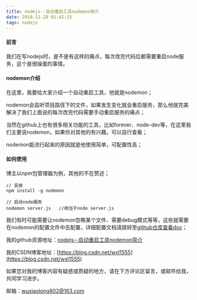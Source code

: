 ```yaml
---
title: nodejs--自动重启工具nodemon简介
date: 2018-12-28 01:42:15
tags: nodejs
---
```


#### 前言
我们在写nodejs时，是不是有这样的痛点，每次改完代码后都需要重启node服务，这个是很操蛋的事情。

#### nodemon介绍
在这里，我要给大家介绍一个自动重启工具，他就是nodemon；

nodemon会监听项目路径下的文件，如果发生变化就会重启服务，那么他就完美解决了我们上面说的每次改完代码需要手动重启服务的痛点；

当然在github上也有很多相关功能的工具，比如forever、node-dev等，在这里我们主要说nodemon，如果你对其他的有兴趣，可以自行查看；

nodemon能流行起来的原因就是他使用简单，可配置性高；

#### 如何使用

博主以npm包管理器为例，其他的不在赘述；
```
// 安装
npm install -g nodemon

// 启动node服务
nodemon server.js   //相当于node server.js

```

我们有时可能需要让nodemon忽略某个文件、需要debug模式等等，这些就需要在nodemon的配置文件中去配置，详细配置文档请跳转至[github仓库查看doc](https://github.com/remy/nodemon)；




我的github资源地址：[nodejs--自动重启工具nodemon简介](https://github.com/LeonWuV/FE-blog-repository/blob/master/nodejs/nodejs--%E8%87%AA%E5%8A%A8%E9%87%8D%E5%90%AF%E5%B7%A5%E5%85%B7nodemon%E7%AE%80%E4%BB%8B.md)

我的CSDN博客地址：[https://blog.csdn.net/wxl1555](https://blog.csdn.net/wxl1555)

如果您对我的博客内容有疑惑或质疑的地方，请在下方评论区留言，或邮件给我，共同学习进步。

邮箱：wuxiaolong802@163.com